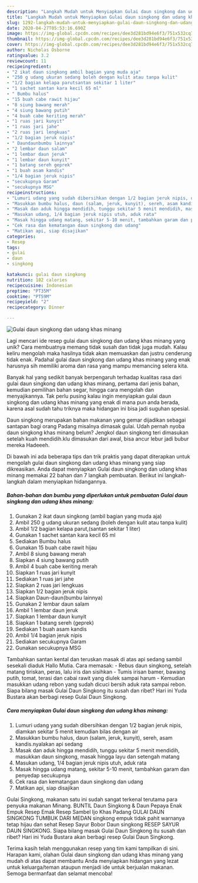 ```yaml
---
description: "Langkah Mudah untuk Menyiapkan Gulai daun singkong dan udang khas minang, Bisa Manjain Lidah"
title: "Langkah Mudah untuk Menyiapkan Gulai daun singkong dan udang khas minang, Bisa Manjain Lidah"
slug: 1292-langkah-mudah-untuk-menyiapkan-gulai-daun-singkong-dan-udang-khas-minang-bisa-manjain-lidah
date: 2020-04-27T05:53:16.690Z
image: https://img-global.cpcdn.com/recipes/dee3d281bd94e6f3/751x532cq70/gulai-daun-singkong-dan-udang-khas-minang-foto-resep-utama.jpg
thumbnail: https://img-global.cpcdn.com/recipes/dee3d281bd94e6f3/751x532cq70/gulai-daun-singkong-dan-udang-khas-minang-foto-resep-utama.jpg
cover: https://img-global.cpcdn.com/recipes/dee3d281bd94e6f3/751x532cq70/gulai-daun-singkong-dan-udang-khas-minang-foto-resep-utama.jpg
author: Nicholas Osborne
ratingvalue: 3.2
reviewcount: 11
recipeingredient:
- "2 ikat daun singkong ambil bagian yang muda aja"
- "250 g udang ukuran sedang boleh dengan kulit atau tanpa kulit"
- "1/2 bagian kelapa parutsantan sekitar 1 liter"
- "1 sachet santan kara kecil 65 ml"
- " Bumbu halus"
- "15 buah cabe rawit hijau"
- "8 siung bawang merah"
- "4 siung bawang putih"
- "4 buah cabe keriting merah"
- "1 ruas jari kunyit"
- "1 ruas jari jahe"
- "2 ruas jari lengkuas"
- "1/2 bagian jeruk nipis"
- " Daundaunbumbu lainnya"
- "2 lembar daun salam"
- "1 lembar daun jeruk"
- "1 lembar daun kunyit"
- "1 batang sereh geprek"
- "1 buah asam kandis"
- "1/4 bagian jeruk nipis"
- "secukupnya Garam"
- "secukupnya MSG"
recipeinstructions:
- "Lumuri udang yang sudah dibersihkan dengan 1/2 bagian jeruk nipis, diamkan sekitar 5 menit kemudian bilas dengan air"
- "Masukkan bumbu halus, daun (salam, jeruk, kunyit), sereh, asam kandis.nyalakan api sedang"
- "Masak dan aduk hingga mendidih, tunggu sekitar 5 menit mendidih, masukkan daun singkong, masak hingga layu dan setengah matang"
- "Masukan udang, 1/4 bagian jeruk nipis utuh, aduk rata"
- "Masak hingga udang matang, sekitar 5-10 menit, tambahkan garam dan penyedap secukupnya"
- "Cek rasa dan kematangan daun singkong dan udang"
- "Matikan api, siap disajikan"
categories:
- Resep
tags:
- gulai
- daun
- singkong

katakunci: gulai daun singkong 
nutrition: 182 calories
recipecuisine: Indonesian
preptime: "PT35M"
cooktime: "PT59M"
recipeyield: "2"
recipecategory: Dinner

---
```



![Gulai daun singkong dan udang khas minang](https://img-global.cpcdn.com/recipes/dee3d281bd94e6f3/751x532cq70/gulai-daun-singkong-dan-udang-khas-minang-foto-resep-utama.jpg)

Lagi mencari ide resep gulai daun singkong dan udang khas minang yang unik? Cara membuatnya memang tidak susah dan tidak juga mudah. Kalau keliru mengolah maka hasilnya tidak akan memuaskan dan justru cenderung tidak enak. Padahal gulai daun singkong dan udang khas minang yang enak harusnya sih memiliki aroma dan rasa yang mampu memancing selera kita.

Banyak hal yang sedikit banyak berpengaruh terhadap kualitas rasa dari gulai daun singkong dan udang khas minang, pertama dari jenis bahan, kemudian pemilihan bahan segar, hingga cara mengolah dan menyajikannya. Tak perlu pusing kalau ingin menyiapkan gulai daun singkong dan udang khas minang yang enak di mana pun anda berada, karena asal sudah tahu triknya maka hidangan ini bisa jadi suguhan spesial.

Daun singkong merupakan bahan makanan yang gemar dijadikan sebagai santapan bagi orang Padang misalnya dimasak gulai. Udah pernah nyoba daun singkong khas minang belum? Jengkol daun singkong teri dimasukan setelah kuah mendidih.klu dimasukan dari awal, bisa ancur lebur jadi bubur mereka Hadeeeh.


Di bawah ini ada beberapa tips dan trik praktis yang dapat diterapkan untuk mengolah gulai daun singkong dan udang khas minang yang siap dikreasikan. Anda dapat menyiapkan Gulai daun singkong dan udang khas minang memakai 22 bahan dan 7 langkah pembuatan. Berikut ini langkah-langkah dalam menyiapkan hidangannya.

<!--inarticleads1-->

##### Bahan-bahan dan bumbu yang diperlukan untuk pembuatan Gulai daun singkong dan udang khas minang:

1. Gunakan 2 ikat daun singkong (ambil bagian yang muda aja)
1. Ambil 250 g udang ukuran sedang (boleh dengan kulit atau tanpa kulit)
1. Ambil 1/2 bagian kelapa parut,(santan sekitar 1 liter)
1. Gunakan 1 sachet santan kara kecil 65 ml
1. Sediakan  Bumbu halus
1. Gunakan 15 buah cabe rawit hijau
1. Ambil 8 siung bawang merah
1. Siapkan 4 siung bawang putih
1. Ambil 4 buah cabe keriting merah
1. Siapkan 1 ruas jari kunyit
1. Sediakan 1 ruas jari jahe
1. Siapkan 2 ruas jari lengkuas
1. Siapkan 1/2 bagian jeruk nipis
1. Siapkan  Daun-daun(bumbu lainnya)
1. Gunakan 2 lembar daun salam
1. Ambil 1 lembar daun jeruk
1. Siapkan 1 lembar daun kunyit
1. Siapkan 1 batang sereh (geprek)
1. Sediakan 1 buah asam kandis
1. Ambil 1/4 bagian jeruk nipis
1. Sediakan secukupnya Garam
1. Gunakan secukupnya MSG


Tambahkan santan kental dan teruskan masak di atas api sedang sambil sesekali diaduk Hallo Mutia. Cara memasak: - Rebus daun singkong, setelah matang tiriskan, peras, lalu iris dan sisihkan - Tumis irisan bamer, bawang putih, tomat, terasi dan cabai rawit yang diulek sampai harum - Kemudian masukkan udang rebon yang sudah dicuci bersih aduk rata sampai rebon. Siapa bilang masak Gulai Daun Singkong itu susah dan ribet? Hari ini Yuda Bustara akan berbagi resep Gulai Daun Singkong. 

<!--inarticleads2-->

##### Cara menyiapkan Gulai daun singkong dan udang khas minang:

1. Lumuri udang yang sudah dibersihkan dengan 1/2 bagian jeruk nipis, diamkan sekitar 5 menit kemudian bilas dengan air
1. Masukkan bumbu halus, daun (salam, jeruk, kunyit), sereh, asam kandis.nyalakan api sedang
1. Masak dan aduk hingga mendidih, tunggu sekitar 5 menit mendidih, masukkan daun singkong, masak hingga layu dan setengah matang
1. Masukan udang, 1/4 bagian jeruk nipis utuh, aduk rata
1. Masak hingga udang matang, sekitar 5-10 menit, tambahkan garam dan penyedap secukupnya
1. Cek rasa dan kematangan daun singkong dan udang
1. Matikan api, siap disajikan


Gulai Singkong, makanan satu ini sudah sangat terkenal terutama para penyuka makanan Minang. BUNTIL Daun Singkong &amp; Daun Pepaya Enak Empuk Resep Emak Resep Sambel Ijo Khas Padang GULAI DAUN SINGKONG TUMBUK DARI MEDAN singkong empuk tidak pahit warnanya tetap hijau dan sehat Resep Sayur Bobor Daun singkong RESEP SAYUR DAUN SINGKONG. Siapa bilang masak Gulai Daun Singkong itu susah dan ribet? Hari ini Yuda Bustara akan berbagi resep Gulai Daun Singkong. 

Terima kasih telah menggunakan resep yang tim kami tampilkan di sini. Harapan kami, olahan Gulai daun singkong dan udang khas minang yang mudah di atas dapat membantu Anda menyiapkan hidangan yang lezat untuk keluarga/teman ataupun menjadi ide untuk berjualan makanan. Semoga bermanfaat dan selamat mencoba!
